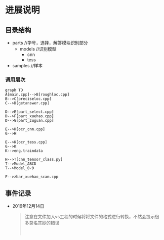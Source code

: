 # 进展说明

## 目录结构

- parts			//学号，选择，解答模块识别部分
  - models		//识别模型
    - cnn
    - tess          
- samples               //样本

### 调用层次

```mermaid
graph TD
A[main.cpp]-->B[roughloc.cpp]
B-->C[preciseloc.cpp]
C-->D[getanswer.cpp]

D-->E[part_select.cpp]
D-->F[part_xuehao.cpp]
D-->G[part_zuguan.cpp]

E-->H[ocr_cnn.cpp]
G-->H

E-->K[ocr_tess.cpp]
G-->K
K-->eng.traindata

H-->T[cnn_tensor_class.py]
T-->Model_ABCD
T-->Model_0-9

F-->zbar_xuehao_scan.cpp

```



## 事件记录

- 2016年12月14日

  > 注意在文件加入vs工程的时候将将文件的格式进行转换，不然会提示很多莫名其妙的错误
  >
  > ​
